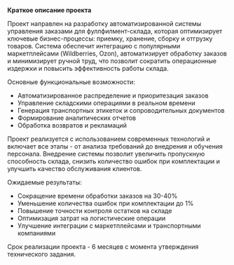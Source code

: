 **Краткое описание проекта**

Проект направлен на разработку автоматизированной системы управления заказами для фуллфилмент-склада, которая оптимизирует ключевые бизнес-процессы: приемку, хранение, сборку и отгрузку товаров. Система обеспечит интеграцию с популярными маркетплейсами (Wildberries, Ozon), автоматизирует обработку заказов и минимизирует ручной труд, что позволит сократить операционные издержки и повысить эффективность работы склада.

Основные функциональные возможности:
- Автоматизированное распределение и приоритезация заказов
- Управление складскими операциями в реальном времени
- Генерация транспортных этикеток и сопроводительных документов
- Формирование аналитических отчетов
- Обработка возвратов и рекламаций

Проект реализуется с использованием современных технологий и включает все этапы - от анализа требований до внедрения и обучения персонала. Внедрение системы позволит увеличить пропускную способность склада, снизить количество ошибок при комплектации и улучшить качество обслуживания клиентов.

Ожидаемые результаты:
- Сокращение времени обработки заказов на 30-40%
- Уменьшение количества ошибок при комплектации до 1%
- Повышение точности контроля остатков на складе
- Оптимизация затрат на логистические операции
- Улучшение интеграции с маркетплейсами и транспортными компаниями

Срок реализации проекта - 6 месяцев с момента утверждения технического задания.